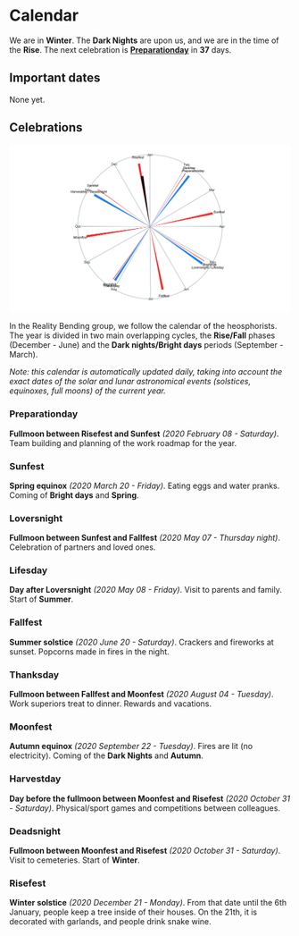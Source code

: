
# Calendar

We are in **Winter**. The **Dark Nights** are upon us, and we are in the
time of the **Rise**. The next celebration is
[**Preparationday**](https://github.com/RealityBending/Calendar#Preparationday)
in **37** days.

## Important dates

None yet.

## Celebrations

![](calendar_plot-1.png)<!-- -->

In the Reality Bending group, we follow the calendar of the
heosphorists. The year is divided in two main overlapping cycles, the
**Rise/Fall** phases (December - June) and the **Dark nights/Bright
days** periods (September - March).

*Note: this calendar is automatically updated daily, taking into account
the exact dates of the solar and lunar astronomical events (solstices,
equinoxes, full moons) of the current year.*

### Preparationday

**Fullmoon between Risefest and Sunfest** *(2020 February 08 -
Saturday)*. Team building and planning of the work roadmap for the year.

### Sunfest

**Spring equinox** *(2020 March 20 - Friday)*. Eating eggs and water
pranks. Coming of **Bright days** and **Spring**.

### Loversnight

**Fullmoon between Sunfest and Fallfest** *(2020 May 07 - Thursday
night)*. Celebration of partners and loved ones.

### Lifesday

**Day after Loversnight** *(2020 May 08 - Friday)*. Visit to parents and
family. Start of **Summer**.

### Fallfest

**Summer solstice** *(2020 June 20 - Saturday)*. Crackers and fireworks
at sunset. Popcorns made in fires in the night.

### Thanksday

**Fullmoon between Fallfest and Moonfest** *(2020 August 04 - Tuesday)*.
Work superiors treat to dinner. Rewards and vacations.

### Moonfest

**Autumn equinox** *(2020 September 22 - Tuesday)*. Fires are lit (no
electricity). Coming of the **Dark Nights** and **Autumn**.

### Harvestday

**Day before the fullmoon between Moonfest and Risefest** *(2020 October
31 - Saturday)*. Physical/sport games and competitions between
colleagues.

### Deadsnight

**Fullmoon between Moonfest and Risefest** *(2020 October 31 -
Saturday)*. Visit to cemeteries. Start of **Winter**.

### Risefest

**Winter solstice** *(2020 December 21 - Monday)*. From that date until
the 6th January, people keep a tree inside of their houses. On the 21th,
it is decorated with garlands, and people drink snake wine.
